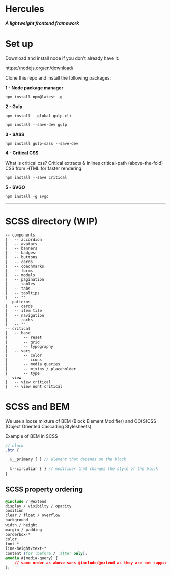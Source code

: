 # Hercules
##### A lightweight frontend framework

# Set up

Download and install node if you don't already have it:

https://nodejs.org/en/download/


Clone this repo and install the following packages:

**1 - Node package manager**

`npm install npm@latest -g`

**2 - Gulp**

`npm install --global gulp-cli`

`npm install --save-dev gulp`

**3 - SASS**

`npm install gulp-sass --save-dev`

**4 - Critical CSS**

What is critical css? Critical extracts & inlines critical-path (above-the-fold) CSS from HTML for faster rendering.


`npm install --save critical`

**5 - SVGO**

`npm install -g svgo`

---

# SCSS directory (WIP)

```
-- components
|   -- accordion
|   -- avatars
|   -- banners
|   -- badgesr
|   -- buttons
|   -- cards
|   -- coachmarks
|   -- forms
|   -- modals
|   -- pagination
|   -- tables
|   -- tabs
|   -- tooltips
|   -- ""
-- patterns
|   -- cards
|   -- item tile
|   -- navigation
|   -- racks
|   -- ""
-- critical
|   -- base
|       -- reset
|       -- grid
|       -- typography
|   -- vars
|       -- color
|       -- icons
|       -- media queries
|       -- mixins / placeholder
|       -- type
-- view
|   -- view critical
|   -- view nont critical
```

# SCSS and BEM

We use a loose mixture of BEM (Block Element Modifier) and OO(S)CSS (Object Oriented Cascading Stylesheets)

Example of BEM in SCSS
```scss
// block
.btn {

  &__primary { } // element that depends on the block
  
  &--circuliar { } // modifiuer that changes the style of the block
}
```

## SCSS property ordering

```css
@include / @extend
display / visibilty / opacity
position
clear / float / overflow
background
width / height
margin / padding
borderbox-*
color
font-*
line-height/text-*
content (for :before / :after only);
@media #{media-query} {
    // same order as above sans @include/@extend as they are not supported.
};
```